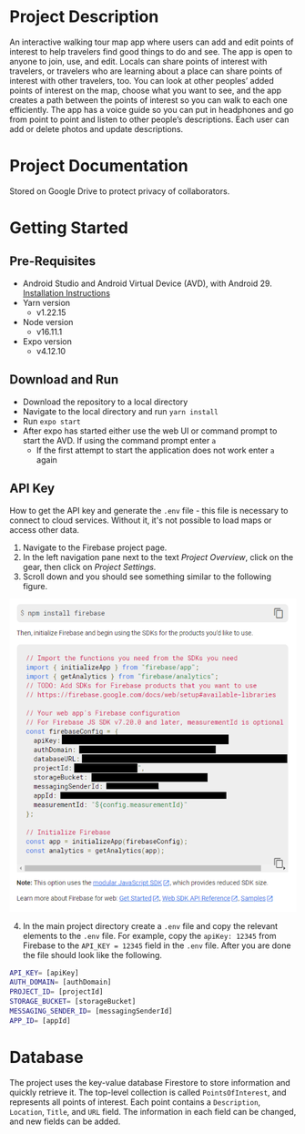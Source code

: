 # Project Description
An interactive walking tour map app where users can add and edit points of interest to help travelers find good things to do and see. The app is open to anyone to join, use, and edit. Locals can share points of interest with travelers, or travelers who are learning about a place can share points of interest with other travelers, too. You can look at other peoples’ added points of interest on the map, choose what you want to see, and the app creates a path between the points of interest so you can walk to each one efficiently. The app has a voice guide so you can put in headphones and go from point to point and listen to other people’s descriptions. Each user can add or delete photos and update descriptions.

# Project Documentation
Stored on Google Drive to protect privacy of collaborators. 

# Getting Started
## Pre-Requisites
- Android Studio and Android Virtual Device (AVD), with Android 29. [Installation Instructions](https://reactnative.dev/docs/environment-setup)
- Yarn version
	- v1.22.15
- Node version
	- v16.11.1
- Expo version
	- v4.12.10

## Download and Run
- Download the repository to a local directory
- Navigate to the local directory and run `yarn install`
- Run `expo start`
- After expo has started either use the web UI or command prompt to start the AVD. If using the command prompt enter `a`
	- If the first attempt to start the application does not work enter `a` again

## API Key 
How to get the API key and generate the `.env` file - this file is necessary to connect to cloud services. Without it, it's not possible to load maps or access other data.

1. Navigate to the Firebase project page.
2. In the left navigation pane next to the text *Project Overview*, click on the gear, then click on *Project Settings.*
3. Scroll down and you should see something similar to the following figure.

!["API Setup Image"](./Project_Docs/api_setup.png)

4. In the main project directory create a `.env` file and copy the relevant elements to the `.env` file. For example, copy the `apiKey: 12345` from Firebase to the `API_KEY = 12345` field in the `.env` file. After you are done the file should look like the following.

```sh
API_KEY= [apiKey]
AUTH_DOMAIN= [authDomain]
PROJECT_ID= [projectId]
STORAGE_BUCKET= [storageBucket]
MESSAGING_SENDER_ID= [messagingSenderId]
APP_ID= [appId]
```

# Database
The project uses the key-value database Firestore to store information and quickly retrieve it. The top-level collection is called `PointsOfInterest`, and represents all points of interest. Each point contains a `Description`, `Location`, `Title`, and `URL` field. The information in each field can be changed, and new fields can be added. 
